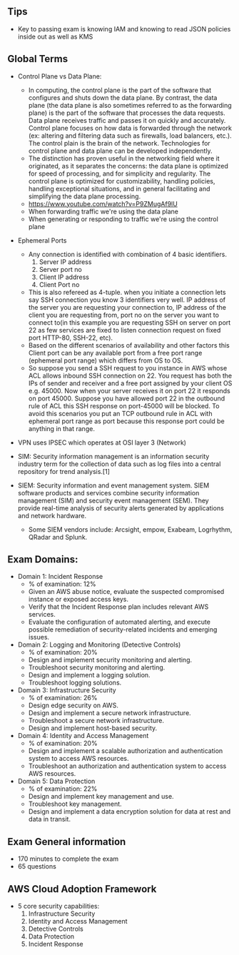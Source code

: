 ## Tips
- Key to passing exam is knowing IAM and knowing to read JSON policies inside out as well as KMS

## Global Terms
- Control Plane vs Data Plane:  
    - In computing, the control plane is the part of the software that configures and shuts down the data plane.  By contrast, the data plane (the data plane is also sometimes referred to as the forwarding plane) is the part of the software that processes the data requests.  Data plane receives traffic and passes it on quickly and accurately.  Control plane focuses on how data is forwarded through the network (ex:  altering and filtering data such as firewalls, load balancers, etc.).  The control plain is the brain of the network.  Technologies for control plane and data plane can be developed independently.
    - The distinction has proven useful in the networking field where it originated, as it separates the concerns: the data plane is optimized for speed of processing, and for simplicity and regularity. The control plane is optimized for customizability, handling policies, handling exceptional situations, and in general facilitating and simplifying the data plane processing.
    -  https://www.youtube.com/watch?v=P9ZMugAf9lU
    - When forwarding traffic we're using the data plane
    - When generating or responding to traffic we're using the control plane
- Ephemeral Ports
    - Any connection is identified with combination of 4 basic identifiers.
        1. Server IP address
        2. Server port no
        3. Client IP address
        4. Client Port no
    - This is also refereed as 4-tuple. when you initiate a connection lets say SSH connection you know 3 identifiers very well. IP address of the server you are requesting your connection to, IP address of the client you are requesting from, port no on the server you want to connect to(in this example you are requesting SSH on server on port 22 as few services are fixed to listen connection request on fixed port HTTP-80, SSH-22, etc).
    - Based on the different scenarios of availability and other factors this Client port can be any available port from a free port range (ephemeral port range) which differs from OS to OS.
    - So suppose you send a SSH request to you instance in AWS whose ACL allows inbound SSH connection on 22. You request has both the IPs of sender and receiver and a free port assigned by your client OS e.g. 45000. Now when your server receives it on port 22 it responds on port 45000. Suppose you have allowed port 22 in the outbound rule of ACL this SSH response on port-45000 will be blocked. To avoid this scenarios you put an TCP outbound rule in ACL with ephemeral port range as port because this response port could be anything in that range.

- VPN uses IPSEC which operates at OSI layer 3 (Network)

- SIM:  Security information management is an information security industry term for the collection of data such as log files into a central repository for trend analysis.[1]

- SIEM:  Security information and event management system.  SIEM software products and services combine security information management (SIM) and security event management (SEM). They provide real-time analysis of security alerts generated by applications and network hardware.
    - Some SIEM vendors include: Arcsight, empow, Exabeam, Logrhythm, QRadar and Splunk.

## Exam Domains:
- Domain 1: Incident Response
    - % of examination: 12%
    - Given an AWS abuse notice, evaluate the suspected compromised instance or exposed access keys.
    - Verify that the Incident Response plan includes relevant AWS services.
    - Evaluate the configuration of automated alerting, and execute possible remediation of security-related incidents and emerging issues.
- Domain 2: Logging and Monitoring (Detective Controls)
    - % of examination:  20%
    - Design and implement security monitoring and alerting.
    - Troubleshoot security monitoring and alerting.
    - Design and implement a logging solution.
    - Troubleshoot logging solutions.
- Domain 3: Infrastructure Security
    - % of examination:  26%
    - Design edge security on AWS.
    - Design and implement a secure network infrastructure.
    - Troubleshoot a secure network infrastructure.
    - Design and implement host-based security.
- Domain 4: Identity and Access Management
    - % of examination:  20%
    - Design and implement a scalable authorization and authentication system to access AWS resources.
    - Troubleshoot an authorization and authentication system to access AWS resources.
- Domain 5: Data Protection
    - % of examination:  22%
    - Design and implement key management and use.
    - Troubleshoot key management.
    - Design and implement a data encryption solution for data at rest and data in transit.

## Exam General information
- 170 minutes to complete the exam
- 65 questions

## AWS Cloud Adoption Framework
- 5 core security capabilities:
    1. Infrastructure Security
    2. Identity and Access Management
    3. Detective Controls
    4. Data Protection
    5. Incident Response